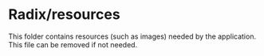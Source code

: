# Radix/resources

This folder contains resources (such as images) needed by the application. This file can
be removed if not needed.
